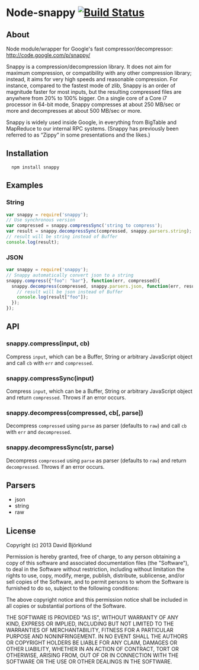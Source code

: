 # Node-snappy [![Build Status](https://secure.travis-ci.org/kesla/node-snappy.png)](http://travis-ci.org/kesla/node-snappy)

## About

Node module/wrapper for Google's fast compressor/decompressor: <http://code.google.com/p/snappy/>

Snappy is a compression/decompression library. It does not aim for maximum compression, or compatibility with any other compression library; instead, it aims for very high speeds and reasonable compression. For instance, compared to the fastest mode of zlib, Snappy is an order of magnitude faster for most inputs, but the resulting compressed files are anywhere from 20% to 100% bigger. On a single core of a Core i7 processor in 64-bit mode, Snappy compresses at about 250 MB/sec or more and decompresses at about 500 MB/sec or more.

Snappy is widely used inside Google, in everything from BigTable and MapReduce to our internal RPC systems. (Snappy has previously been referred to as “Zippy” in some presentations and the likes.)

## Installation

```
  npm install snappy
```

## Examples
### String
```js
var snappy = require('snappy');
// Use synchronous version
var compressed = snappy.compressSync('string to compress');
var result = snappy.decompressSync(compressed, snappy.parsers.string);
// result will be string instead of Buffer
console.log(result);
```

### JSON
```js
var snappy = require('snappy');
// Snappy automatically convert json to a string
snappy.compress({"foo": "bar"}, function(err, compressed){
  snappy.decompress(compressed, snappy.parsers.json, function(err, result){
    // result will be json instead of Buffer
    console.log(result["foo"]);
  });
});
```

## API
### snappy.compress(input, cb)

Compress `input`, which can be a Buffer, String or arbitrary JavaScript object and call `cb` with `err` and `compressed`.

### snappy.compressSync(input)

Compress `input`, which can be a Buffer, String or arbitrary JavaScript object and return `compressed`. Throws if an error occurs.

### snappy.decompress(compressed, cb[, parse])

Decompress `compressed` using `parse` as parser (defaults to `raw`) and call `cb` with `err` and `decompressed`.

### snappy.decompressSync(str, parse)

Decompress `compressed` using `parse` as parser (defaults to `raw`) and return `decompressed`. Throws if an error occurs.

## Parsers

* json
* string
* raw

## License
Copyright (c) 2013 David Björklund

Permission is hereby granted, free of charge, to any person obtaining a copy
of this software and associated documentation files (the "Software"), to deal
in the Software without restriction, including without limitation the rights
to use, copy, modify, merge, publish, distribute, sublicense, and/or sell
copies of the Software, and to permit persons to whom the Software is
furnished to do so, subject to the following conditions:

The above copyright notice and this permission notice shall be included in
all copies or substantial portions of the Software.

THE SOFTWARE IS PROVIDED "AS IS", WITHOUT WARRANTY OF ANY KIND, EXPRESS OR
IMPLIED, INCLUDING BUT NOT LIMITED TO THE WARRANTIES OF MERCHANTABILITY,
FITNESS FOR A PARTICULAR PURPOSE AND NONINFRINGEMENT. IN NO EVENT SHALL THE
AUTHORS OR COPYRIGHT HOLDERS BE LIABLE FOR ANY CLAIM, DAMAGES OR OTHER
LIABILITY, WHETHER IN AN ACTION OF CONTRACT, TORT OR OTHERWISE, ARISING FROM,
OUT OF OR IN CONNECTION WITH THE SOFTWARE OR THE USE OR OTHER DEALINGS IN
THE SOFTWARE.
